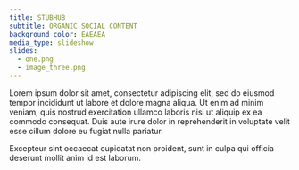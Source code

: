 ```yaml
---
title: STUBHUB
subtitle: ORGANIC SOCIAL CONTENT
background_color: EAEAEA
media_type: slideshow
slides:
  - one.png
  - image_three.png
---
```


<p>
Lorem ipsum dolor sit amet, consectetur adipiscing elit, sed do eiusmod tempor incididunt ut labore et dolore magna aliqua. Ut enim ad minim veniam, quis nostrud exercitation ullamco laboris nisi ut aliquip ex ea commodo consequat. Duis aute irure dolor in reprehenderit in voluptate velit esse cillum dolore eu fugiat nulla pariatur.
</p>

<p>
Excepteur sint occaecat cupidatat non proident, sunt in culpa qui officia deserunt mollit anim id est laborum.
</p>

